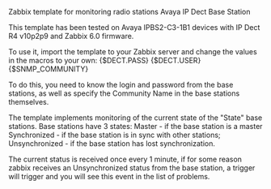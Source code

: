Zabbix template for monitoring radio stations Avaya IP Dect Base Station

This template has been tested on Avaya IPBS2-C3-1B1 devices with IP Dect R4 v10p2p9 and Zabbix 6.0 firmware.

To use it, import the template to your Zabbix server and change the values in the macros to your own:
{$DECT.PASS}
{$DECT.USER}
{$SNMP_COMMUNITY}

To do this, you need to know the login and password from the base stations, as well as specify the Community Name in the base stations themselves.

The template implements monitoring of the current state of the "State" base stations. Base stations have 3 states:
Master - if the base station is a master
Synchronized - if the base station is in sync with other stations;
Unsynchronized - if the base station has lost synchronization.

The current status is received once every 1 minute, if for some reason zabbix receives an Unsynchronized status from the base station, a trigger will trigger and you will see this event in the list of problems.

